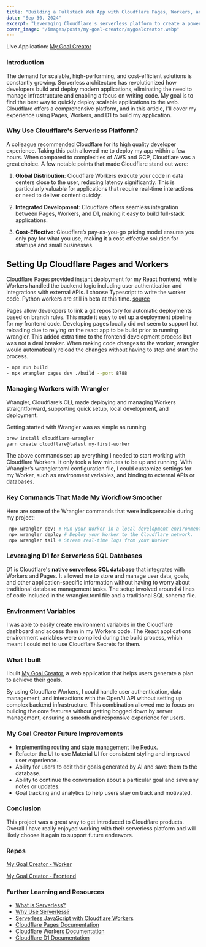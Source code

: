 ```yaml
---
title: "Building a Fullstack Web App with Cloudflare Pages, Workers, and D1 SQL Databases"
date: "Sep 30, 2024"
excerpt: "Leveraging Cloudflare's serverless platform to create a powerful, scalable, and efficient full-stack web application."
cover_image: "/images/posts/my-goal-creator/mygoalcreator.webp"
---
```


Live Application: [My Goal Creator](https://mygoalcreator.com)

### Introduction

The demand for scalable, high-performing, and cost-efficient solutions is constantly growing. Serverless architecture has revolutionized how developers build and deploy modern applications, eliminating the need to manage infrastructure and enabling a focus on writing code. My goal is to find the best way to quickly deploy scalable applications to the web. Cloudflare offers a comprehensive platform, and in this article, I'll cover my experience using Pages, Workers, and D1 to build my application.

### Why Use Cloudflare's Serverless Platform?

A colleague recommended Cloudflare for its high quality developer experience. Taking this path allowed me to deploy my app within a few hours. When compared to complexities of AWS and GCP, Cloudflare was a great choice. A few notable points that made Cloudflare stand out were:

1. **Global Distribution**: Cloudflare Workers execute your code in data centers close to the user, reducing latency significantly. This is particularly valuable for applications that require real-time interactions or need to deliver content quickly.

2. **Integrated Development**: Cloudflare offers seamless integration between Pages, Workers, and D1, making it easy to build full-stack applications.

3. **Cost-Effective**: Cloudflare’s pay-as-you-go pricing model ensures you only pay for what you use, making it a cost-effective solution for startups and small businesses.

## Setting Up Cloudflare Pages and Workers

Cloudflare Pages provided instant deployment for my React frontend, while Workers handled the backend logic including user authentication and integrations with external APIs. I choose Typescript to write the worker code. Python workers are still in beta at this time. [source](https://developers.cloudflare.com/workers/languages/python/#_top)

Pages allow developers to link a git repository for automatic deployments based on branch rules. This made it easy to set up a deployment pipeline for my frontend code. Developing pages locally did not seem to support hot reloading due to relying on the react app to be build prior to running wrangler. This added extra time to the frontend development process but was not a deal breaker. When making code changes to the worker, wrangler would automatically reload the changes without having to stop and start the process.

```bash
- npm run build
- npx wrangler pages dev ./build --port 8788
```

### Managing Workers with Wrangler

Wrangler, Cloudflare’s CLI, made deploying and managing Workers straightforward, supporting quick setup, local development, and deployment.

Getting started with Wrangler was as simple as running

```bash
brew install cloudflare-wrangler
yarn create cloudflare@latest my-first-worker
```

The above commands set up everything I needed to start working with Cloudflare Workers. It only took a few minutes to be up and running. With Wrangler’s wrangler.toml configuration file, I could customize settings for my Worker, such as environment variables, and binding to external APIs or databases.

### Key Commands That Made My Workflow Smoother

Here are some of the Wrangler commands that were indispensable during my project:

```bash
 npx wrangler dev: # Run your Worker in a local development environment.
 npx wrangler deploy # Deploy your Worker to the Cloudflare network.
 npx wrangler tail # Stream real-time logs from your Worker
```

### Leveraging D1 for Serverless SQL Databases

D1 is Cloudflare's **native serverless SQL database** that integrates with Workers and Pages. It allowed me to store and manage user data, goals, and other application-specific information without having to worry about traditional database management tasks. The setup involved around 4 lines of code included in the wrangler.toml file and a traditional SQL schema file.

### Environment Variables

I was able to easily create environment variables in the Cloudflare dashboard and access them in my Workers code. The React applications environment variables were compiled during the build process, which meant I could not to use Cloudflare Secrets for them.

### What I built

I built [My Goal Creator](https://mygoalcreator.com), a web application that helps users generate a plan to achieve their goals.

By using Cloudflare Workers, I could handle user authentication, data management, and interactions with the OpenAI API without setting up complex backend infrastructure. This combination allowed me to focus on building the core features without getting bogged down by server management, ensuring a smooth and responsive experience for users.

### My Goal Creator Future Improvements

- Implementing routing and state management like Redux.
- Refactor the UI to use Material UI for consistent styling and improved user experience.
- Ability for users to edit their goals generated by AI and save them to the database.
- Ability to continue the conversation about a particular goal and save any notes or updates.
- Goal tracking and analytics to help users stay on track and motivated.

### Conclusion

This project was a great way to get introduced to Cloudflare products. Overall I have really enjoyed working with their serverless platform and will likely choose it again to support future endeavors.

### Repos

[My Goal Creator - Worker](https://github.com/CodeJonesW/MyGoalCreator-worker)

[My Goal Creator - Frontend](https://github.com/CodeJonesW/MyGoalCreator)

### Further Learning and Resources

- [What is Serverless?](https://www.cloudflare.com/learning/serverless/what-is-serverless/)
- [Why Use Serverless?](https://www.cloudflare.com/learning/serverless/why-use-serverless/)
- [Serverless JavaScript with Cloudflare Workers](https://www.cloudflare.com/learning/serverless/serverless-javascript/)
- [Cloudflare Pages Documentation](https://developers.cloudflare.com/pages/)
- [Cloudflare Workers Documentation](https://developers.cloudflare.com/workers/)
- [Cloudflare D1 Documentation](https://developers.cloudflare.com/d1/)

```

```
